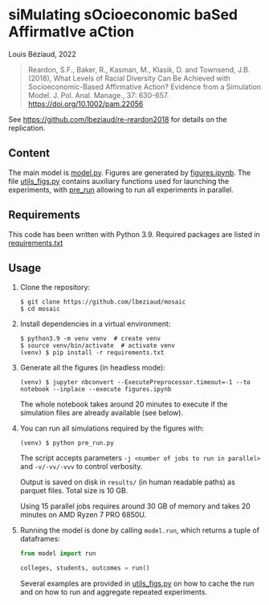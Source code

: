 # siMulating sOcioeconomic baSed AffirmatIve aCtion

Louis Béziaud, 2022

> Reardon, S.F., Baker, R., Kasman, M., Klasik, D. and Townsend, J.B. (2018), What Levels of Racial Diversity Can Be Achieved with Socioeconomic-Based Affirmative Action? Evidence from a Simulation Model. J. Pol. Anal. Manage., 37: 630-657. https://doi.org/10.1002/pam.22056

See https://github.com/lbeziaud/re-reardon2018 for details on the replication.

## Content

The main model is [model.py](model.py). Figures are generated by [figures.ipynb](figures.ipynb). The file [utils_figs.py](utils_figs.py) contains auxiliary functions used for launching the experiments, with [pre_run](pre_run.py) allowing to run all experiments in parallel. 

## Requirements

This code has been written with Python 3.9. Required packages are listed in [requirements.txt](requirements.txt)

## Usage

1. Clone the repository:

    ```console
    $ git clone https://github.com/lbeziaud/mosaic
    $ cd mosaic
    ```

2. Install dependencies in a virtual environment:

    ```console
    $ python3.9 -m venv venv  # create venv
    $ source venv/bin/activate  # activate venv
    (venv) $ pip install -r requirements.txt
    ```

3. Generate all the figures (in headless mode):

    ```console
    (venv) $ jupyter nbconvert --ExecutePreprocessor.timeout=-1 --to notebook --inplace --execute figures.ipynb
    ```
   
   The whole notebook takes around 20 minutes to execute if the simulation files are already available (see below).
   
4. You can run all simulations required by the figures with:

    ```console
    (venv) $ python pre_run.py
    ```
    
    The script accepts parameters `-j <number of jobs to run in parallel>` and `-v/-vv/-vvv` to control verbosity.
    
    Output is saved on disk in `results/` (in human readable paths) as parquet files. Total size is 10 GB.
    
    Using 15 parallel jobs requires around 30 GB of memory and takes 20 minutes on AMD Ryzen 7 PRO 6850U. 

5. Running the model is done by calling `model.run`, which returns a tuple of dataframes:

    ```python
    from model import run
    
    colleges, students, outcomes = run()
    ```

    Several examples are provided in [utils_figs.py](utils_figs.py) on how to cache the run and on how to run and aggregate repeated experiments.

